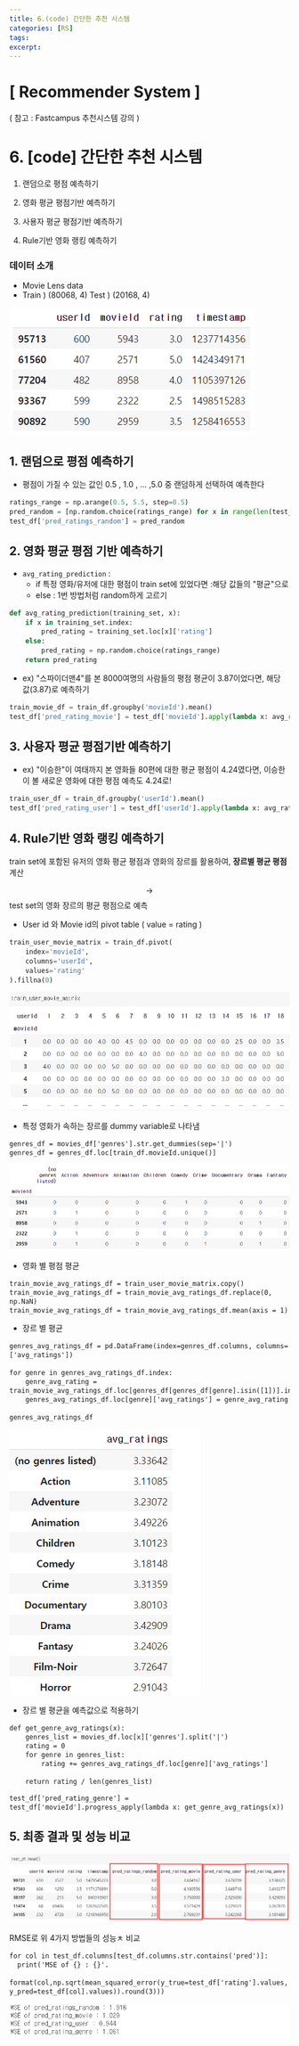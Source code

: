 ```yaml
---
title: 6.(code) 간단한 추천 시스템
categories: [RS]
tags: 
excerpt: 
---
```


<script src="https://cdn.mathjax.org/mathjax/latest/MathJax.js?config=TeX-AMS-MML_HTMLorMML" type="text/javascript"></script>

# [ Recommender System ]

( 참고 : Fastcampus 추천시스템 강의 )

# 6. [code] 간단한 추천 시스템

1. 랜덤으로 평점 예측하기

2. 영화 평균 평점기반 예측하기

3. 사용자 평균 평점기반 예측하기

4. Rule기반 영화 랭킹 예측하기

  

### 데이터 소개

- Movie Lens data
- Train ) (80068, 4)
  Test  ) (20168, 4)

![figure2](/assets/img/recsys/6-1.png)



## 1. 랜덤으로 평점 예측하기

- 평점이 가질 수 있는 값인 0.5 , 1.0 , ... ,5.0 중 랜덤하게 선택하여 예측한다

```python
ratings_range = np.arange(0.5, 5.5, step=0.5)
pred_random = [np.random.choice(ratings_range) for x in range(len(test_df))]
test_df['pred_ratings_random'] = pred_random
```





## 2. 영화 평균 평점 기반 예측하기

- `avg_rating_prediction` : 
  - if 특정 영화/유저에 대한 평점이 train set에 있었다면 :해당 값들의 "평균"으로
  - else : 1번 방법처럼 random하게 고르기

```python
def avg_rating_prediction(training_set, x):
    if x in training_set.index:
        pred_rating = training_set.loc[x]['rating']
    else:
        pred_rating = np.random.choice(ratings_range)
    return pred_rating
```



- ex) "스파이더맨4"를 본 8000여명의 사람들의 평점 평균이 3.87이었다면, 해당 값(3.87)로 예측하기

```python
train_movie_df = train_df.groupby('movieId').mean()
test_df['pred_rating_movie'] = test_df['movieId'].apply(lambda x: avg_rating_prediction(train_movie_df, x))
```





## 3. 사용자 평균 평점기반 예측하기

- ex) "이승한"이 여태까지 본 영화들 80편에 대한 평균 평점이 4.24였다면, 이승한이 볼 새로운 영화에 대한 평점 예측도 4.24로!

```python
train_user_df = train_df.groupby('userId').mean()
test_df['pred_rating_user'] = test_df['userId'].apply(lambda x: avg_rating_prediction(train_user_df, x))
```





## 4. Rule기반 영화 랭킹 예측하기

train set에 포함된 유저의 영화 평균 평점과 영화의 장르를 활용하여, **장르별 평균 평점** 계산 

$$\rightarrow$$ test set의 영화 장르의 평균 평점으로 예측



- User id 와 Movie id의 pivot table ( value = rating )

```python
train_user_movie_matrix = train_df.pivot(
    index='movieId',
    columns='userId',
    values='rating'
).fillna(0)
```

![figure2](/assets/img/recsys/6-2.png)



- 특정 영화가  속하는 장르를 dummy variable로 나타냄

```
genres_df = movies_df['genres'].str.get_dummies(sep='|')
genres_df = genres_df.loc[train_df.movieId.unique()]
```

![figure2](/assets/img/recsys/6-3.png)



- 영화 별 평점 평균

```
train_movie_avg_ratings_df = train_user_movie_matrix.copy()
train_movie_avg_ratings_df = train_movie_avg_ratings_df.replace(0, np.NaN)
train_movie_avg_ratings_df = train_movie_avg_ratings_df.mean(axis = 1)
```



- 장르 별 평균

```
genres_avg_ratings_df = pd.DataFrame(index=genres_df.columns, columns=['avg_ratings'])

for genre in genres_avg_ratings_df.index:
    genre_avg_rating = train_movie_avg_ratings_df.loc[genres_df[genres_df[genre].isin([1])].index].mean()
    genres_avg_ratings_df.loc[genre]['avg_ratings'] = genre_avg_rating

genres_avg_ratings_df
```

![figure2](/assets/img/recsys/6-4.png)



- 장르 별 평균을 예측값으로 적용하기

```
def get_genre_avg_ratings(x):
    genres_list = movies_df.loc[x]['genres'].split('|')
    rating = 0
    for genre in genres_list:
        rating += genres_avg_ratings_df.loc[genre]['avg_ratings']
    
    return rating / len(genres_list)
```

```
test_df['pred_rating_genre'] = test_df['movieId'].progress_apply(lambda x: get_genre_avg_ratings(x))
```



## 5. 최종  결과 및 성능 비교

![figure2](/assets/img/recsys/6-5.png)



RMSE로 위 4가지 방법들의 성능ㅊ 비교

```
for col in test_df.columns[test_df.columns.str.contains('pred')]:
  print('MSE of {} : {}'.
  format(col,np.sqrt(mean_squared_error(y_true=test_df['rating'].values, y_pred=test_df[col].values)).round(3)))
```

![figure2](/assets/img/recsys/6-6.png)

